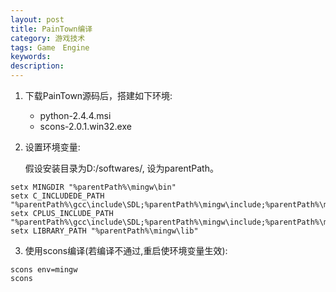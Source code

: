 ```yaml
---
layout: post
title: PainTown编译
category: 游戏技术
tags: Game　Engine
keywords: 
description: 
---
```


1. 下载PainTown源码后，搭建如下环境:
   
   * python-2.4.4.msi
   * scons-2.0.1.win32.exe
2. 设置环境变量:

   假设安装目录为D:/softwares/, 设为parentPath。
   
```
setx MINGDIR "%parentPath%\mingw\bin"
setx C_INCLUDEDE_PATH "%parentPath%\gcc\include\SDL;%parentPath%\mingw\include;%parentPath%\mingw\include\freetype2;%parentPath%\mingw\include\SDL"
setx CPLUS_INCLUDE_PATH "%parentPath%\gcc\include\SDL;%parentPath%\mingw\include;%parentPath%\mingw\include\freetype2;%parentPath%\mingw\include\SDL"
setx LIBRARY_PATH "%parentPath%\mingw\lib"
```
3. 使用scons编译(若编译不通过,重启使环境变量生效):

```
scons env=mingw
scons
```

